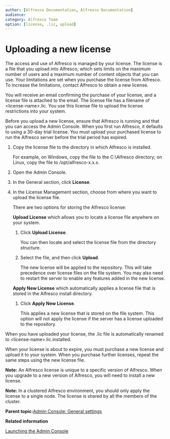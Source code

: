 ```yaml
---
author: [Alfresco Documentation, Alfresco Documentation]
audience: 
category: Alfresco Team
option: [license, .lic, upload]
---
```


# Uploading a new license

The access and use of Alfresco is managed by your license. The license is a file that you upload into Alfresco, which sets limits on the maximum number of users and a maximum number of content objects that you can use. Your limitations are set when you purchase the license from Alfresco. To increase the limitations, contact Alfresco to obtain a new license.

You will receive an email confirming the purchase of your license, and a license file is attached to the email. The license file has a filename of <license-name\>.lic. You use this license file to upload the license restrictions into your system.

Before you upload a new license, ensure that Alfresco is running and that you can access the Admin Console. When you first run Alfresco, it defaults to using a 30-day trial license. You must upload your purchased license to run the Alfresco server before the trial period has expired.

1.  Copy the license file to the directory in which Alfresco is installed.

    For example, on Windows, copy the file to the C:\\Alfresco directory; on Linux, copy the file to /opt/alfresco-x.x.x.

2.  Open the Admin Console.

3.  In the General section, click **License**.

4.  In the License Management section, choose from where you want to upload the license file.

    There are two options for storing the Alfresco license:

    **Upload License** which allows you to locate a license file anywhere on your system.

    1.  Click **Upload License**.

        You can then locate and select the license file from the directory structure.

    2.  Select the file, and then click **Upload**.

        The new license will be applied to the repository. This will take precedence over license files on the file system. You may also need to restart the server to enable any features added in the new license.

    **Apply New License** which automatically applies a license file that is stored in the Alfresco install directory.

    1.  Click **Apply New License**.

        This applies a new license that is stored on the file system. This option will not apply the license if the server has a license uploaded to the repository.


When you have uploaded your license, the .lic file is automatically renamed to <license-name\>.lic.installed.

When your license is about to expire, you must purchase a new license and upload it to your system. When you purchase further licenses, repeat the same steps using the new license file.

**Note:** An Alfresco license is unique to a specific version of Alfresco. When you upgrade to a new version of Alfresco, you will need to install a new license.

**Note:** In a clustered Alfresco environment, you should only apply the license to a single node. The license is shared by all the members of the cluster.

**Parent topic:**[Admin Console: General settings](../concepts/adminconsole-general.md)

**Related information**  


[Launching the Admin Console](adminconsole-open.md)

